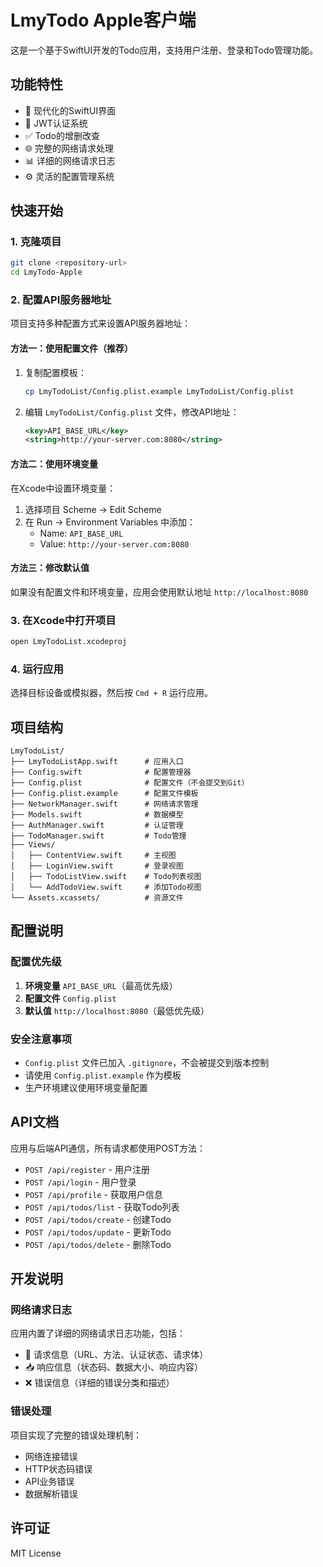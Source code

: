 # LmyTodo Apple客户端

这是一个基于SwiftUI开发的Todo应用，支持用户注册、登录和Todo管理功能。

## 功能特性

- 📱 现代化的SwiftUI界面
- 🔐 JWT认证系统
- ✅ Todo的增删改查
- 🌐 完整的网络请求处理
- 📊 详细的网络请求日志
- ⚙️ 灵活的配置管理系统

## 快速开始

### 1. 克隆项目
```bash
git clone <repository-url>
cd LmyTodo-Apple
```

### 2. 配置API服务器地址

项目支持多种配置方式来设置API服务器地址：

#### 方法一：使用配置文件（推荐）
1. 复制配置模板：
   ```bash
   cp LmyTodoList/Config.plist.example LmyTodoList/Config.plist
   ```

2. 编辑 `LmyTodoList/Config.plist` 文件，修改API地址：
   ```xml
   <key>API_BASE_URL</key>
   <string>http://your-server.com:8080</string>
   ```

#### 方法二：使用环境变量
在Xcode中设置环境变量：
1. 选择项目 Scheme → Edit Scheme
2. 在 Run → Environment Variables 中添加：
   - Name: `API_BASE_URL`
   - Value: `http://your-server.com:8080`

#### 方法三：修改默认值
如果没有配置文件和环境变量，应用会使用默认地址 `http://localhost:8080`

### 3. 在Xcode中打开项目
```bash
open LmyTodoList.xcodeproj
```

### 4. 运行应用
选择目标设备或模拟器，然后按 `Cmd + R` 运行应用。

## 项目结构

```
LmyTodoList/
├── LmyTodoListApp.swift      # 应用入口
├── Config.swift              # 配置管理器
├── Config.plist              # 配置文件（不会提交到Git）
├── Config.plist.example      # 配置文件模板
├── NetworkManager.swift      # 网络请求管理
├── Models.swift              # 数据模型
├── AuthManager.swift         # 认证管理
├── TodoManager.swift         # Todo管理
├── Views/
│   ├── ContentView.swift     # 主视图
│   ├── LoginView.swift       # 登录视图
│   ├── TodoListView.swift    # Todo列表视图
│   └── AddTodoView.swift     # 添加Todo视图
└── Assets.xcassets/          # 资源文件
```

## 配置说明

### 配置优先级
1. **环境变量** `API_BASE_URL`（最高优先级）
2. **配置文件** `Config.plist`
3. **默认值** `http://localhost:8080`（最低优先级）

### 安全注意事项
- `Config.plist` 文件已加入 `.gitignore`，不会被提交到版本控制
- 请使用 `Config.plist.example` 作为模板
- 生产环境建议使用环境变量配置

## API文档

应用与后端API通信，所有请求都使用POST方法：

- `POST /api/register` - 用户注册
- `POST /api/login` - 用户登录
- `POST /api/profile` - 获取用户信息
- `POST /api/todos/list` - 获取Todo列表
- `POST /api/todos/create` - 创建Todo
- `POST /api/todos/update` - 更新Todo
- `POST /api/todos/delete` - 删除Todo

## 开发说明

### 网络请求日志
应用内置了详细的网络请求日志功能，包括：
- 🚀 请求信息（URL、方法、认证状态、请求体）
- 📥 响应信息（状态码、数据大小、响应内容）
- ❌ 错误信息（详细的错误分类和描述）

### 错误处理
项目实现了完整的错误处理机制：
- 网络连接错误
- HTTP状态码错误
- API业务错误
- 数据解析错误

## 许可证

MIT License